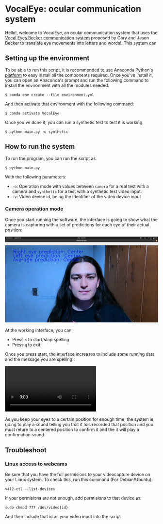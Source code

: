 # VocalEye: ocular communication system #

Hello!, welcome to VocalEye, an ocular communication system that uses the [Vocal Eyes Becker communication system](https://patient-innovation.com/post/1705) proposed by Gary and Jason Becker to translate eye movements into letters and words!. This system can 

## Setting up the environment ##
To be able to run this script, it is recommended to use [Anaconda Python's platform](https://www.anaconda.com/) to easy install all the components required. Once you've install it, you can open an Anaconda's prompt and run the following command to install the environment with all the modules needed:

```
$ conda env create --file environment.yml
```

And then activate that environment with the following command:

```
$ conda activate VocalEye
```

Once you've done it, you can run a synthetic test to test it is working:

```
$ python main.py -o synthetic
```

## How to run the system ##

To run the program, you can run the script as

```
$ python main.py
```

With the following parameters:

- `-o`: Operation mode with values between `camera` for a real test with a camera and `synthetic` for a test with a synthetic test video input.
- `-v`: Video device id, being the identifier of the video device input

### Camera operation mode ###

Once you start running the software, the interface is going to show what the camera is capturing with a set of predictions for each eye of their actual position:

![Interface](./resources/images/interface_1.png)  

At the working interface, you can:
- Press `s` to start/stop spelling
- Press `q` to exit

Once you press start, the interface increases to include some running data and the message you are spelling!:

<video src="resources/video/HOLA.mp4" controls title="Title"></video>

As you keep your eyes to a certain position for enough time, the system is going to play a sound telling you that it has recorded that position and you must return to a centered position to confirm it and the it will play a confirmation sound.

## Troubleshoot ##

### Linux access to webcams ###

Be sure that you have the full permisions to your videocapture device on your Linux system. To check this, run this command (For Debian/Ubuntu):

```
v4l2-ctl --list-devices
```

If your permisions are not enough, add permisions to that device as:
```
sudo chmod 777 /dev/video{id}
```

And then include that id as your video input into the script